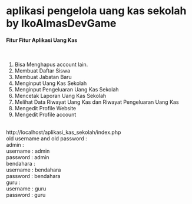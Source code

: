 # aplikasi pengelola uang kas sekolah by IkoAlmasDevGame
<h4>Fitur Fitur Aplikasi Uang Kas</h4>
<br>
<ol type=1>
  <li>Bisa Menghapus account lain.</li>
  <li>Membuat Daftar Siswa</li>
  <li>Membuat Jabatan Baru</li>
  <li>Menginput Uang Kas Sekolah</li>
  <li>Menginput Pengeluaran Uang Kas Sekolah</li>
  <li>Mencetak Laporan Uang Kas Sekolah</li>
  <li>Melihat Data Riwayat Uang Kas dan Riwayat Pengeluaran Uang Kas</li>
  <li>Mengedit Profile Website</li>
  <li>Mengedit Profile account</li>
</ol>
<br>
http://localhost/aplikasi_kas_sekolah/index.php
<br>
old username and old password :
<br>
admin :<br>
username : admin <br>
password : admin
<br>
bendahara :<br>
username : bendahara <br>
password : bendahara
<br>
guru :
<br>
username : guru <br>
password : guru
